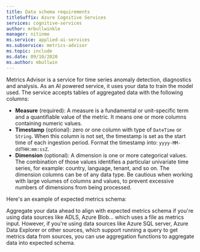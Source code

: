 ```yaml
---
title: Data schema requirements
titleSuffix: Azure Cognitive Services
services: cognitive-services
author: mrbullwinkle
manager: nitinme
ms.service: applied-ai-services
ms.subservice: metrics-advisor
ms.topic: include
ms.date: 09/10/2020
ms.author: mbullwin
---
```


Metrics Advisor is a service for time series anomaly detection, diagnostics and analysis. As an AI powered service, it uses your data to train the model used. The service accepts tables of aggregated data with the following columns:

* **Measure** (required): A measure is a fundamental or unit-specific term and a quantifiable value of the metric. It means one or more columns containing numeric values.
* **Timestamp** (optional): zero or one column with type of `DateTime` or `String`. When this column is not set, the timestamp is set as the start time of each ingestion period. Format the timestamp into: `yyyy-MM-ddTHH:mm:ssZ`. 
* **Dimension** (optional): A dimension is one or more categorical values. The combination of those values identifies a particular univariate time series, for example: country, language, tenant, and so on. The dimension columns can be of any data type. Be cautious when working with large volumes of columns and values, to prevent excessive numbers of dimensions from being processed.

Here's an example of expected metrics schema: 

<!-- ![Screenshot of metrics schema example](../media/tutorial/metric-schema.png) -->

Aggregate your data ahead to align with expected metrics schema if you're using data sources like ADLS, Azure Blob... which uses a file as metrics input. However, if you're using data sources like Azure SQL server, Azure Data Explorer or other sources, which support running a query to get metrics data from sources, you can use aggregation functions to aggregate data into expected schema.
